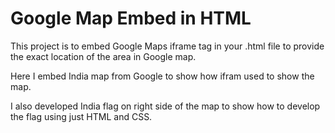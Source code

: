 # Google Map Embed in HTML
This project is to embed Google Maps iframe tag in your .html file to 
provide the exact location of the area in Google map.

Here I embed India map from Google to show how ifram used to show the map.

I also developed India flag on right side of the map to show how to develop the flag
using just HTML and CSS.